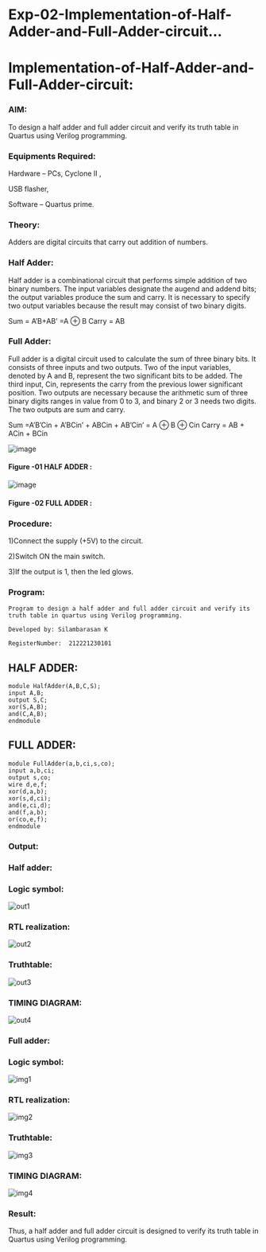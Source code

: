 # Exp-02-Implementation-of-Half-Adder-and-Full-Adder-circuit...

# Implementation-of-Half-Adder-and-Full-Adder-circuit:

### AIM:

To design a half adder and full adder circuit and verify its truth table in Quartus using Verilog programming.

### Equipments Required:

Hardware – PCs, Cyclone II ,

USB flasher,

Software – Quartus prime.

### Theory:

Adders are digital circuits that carry out addition of numbers.

### Half Adder:

Half adder is a combinational circuit that performs simple addition of two binary numbers. The input variables designate the augend and addend bits; the output variables produce the sum and carry. It is necessary to specify two output variables because the result may consist of two binary digits.

Sum = A’B+AB’ =A ⊕ B Carry = AB

### Full Adder:

Full adder is a digital circuit used to calculate the sum of three binary bits. It consists of three inputs and two outputs. Two of the input variables, denoted by A and B, represent the two significant bits to be added. The third input, Cin, represents the carry from the previous lower significant position. Two outputs are necessary because the arithmetic sum of three binary digits ranges in value from 0 to 3, and binary 2 or 3 needs two digits. The two outputs are sum and carry.

Sum =A’B’Cin + A’BCin’ + ABCin + AB’Cin’ = A ⊕ B ⊕ Cin Carry = AB + ACin + BCin

 ![image](https://user-images.githubusercontent.com/36288975/163552156-a13e5a56-c638-4110-97d9-8896907c8d25.png)

#### Figure -01 HALF ADDER :


![image](https://user-images.githubusercontent.com/36288975/163552057-b3547877-6d07-45b4-b7e0-bcfebfad9e1d.png)

#### Figure -02 FULL ADDER :

### Procedure:

1)Connect the supply (+5V) to the circuit.

2)Switch ON the main switch.

3)If the output is 1, then the led glows.

### Program:

```
Program to design a half adder and full adder circuit and verify its truth table in quartus using Verilog programming.

Developed by: Silambarasan K

RegisterNumber:  212221230101
```
## HALF ADDER:
```
module HalfAdder(A,B,C,S);
input A,B;
output S,C;
xor(S,A,B);
and(C,A,B);
endmodule
```
## FULL ADDER:
```
module FullAdder(a,b,ci,s,co);
input a,b,ci;
output s,co;
wire d,e,f;
xor(d,a,b);
xor(s,d,ci);
and(e,ci,d);
and(f,a,b);
or(co,e,f);
endmodule

```

### Output:

### Half adder:

### Logic symbol:

![out1](https://user-images.githubusercontent.com/93427534/233117477-bf3bf502-1b6a-41d5-905a-e2301f896f2f.png)

### RTL realization:

![out2](https://user-images.githubusercontent.com/93427534/233117497-5259c316-325d-42c1-b0ea-56f4b51d4d12.png)

### Truthtable:

![out3](https://user-images.githubusercontent.com/93427534/233117512-ec94cbf4-555d-4f46-9921-39e4070b38bb.png)

### TIMING DIAGRAM:

![out4](https://user-images.githubusercontent.com/93427534/233117541-619e450b-03dc-482a-8dbc-37233a3c23c7.png)

### Full adder:

### Logic symbol:

![img1](https://user-images.githubusercontent.com/93427534/233117593-2196c2cf-8202-4127-b94f-97c12057f662.png)

### RTL realization:

![img2](https://user-images.githubusercontent.com/93427534/233117610-98689ad5-6026-407c-b0e5-fc3e89db0438.png)

### Truthtable:

![img3](https://user-images.githubusercontent.com/93427534/233117642-a8215791-107f-4a7c-b749-e2d1e7f0334b.png)

### TIMING DIAGRAM:

![img4](https://user-images.githubusercontent.com/93427534/233117672-0c888c03-eaab-4d8c-bd3c-0ddfef7ede2c.png)

### Result:

Thus, a half adder and full adder circuit is designed to verify its truth table in Quartus using Verilog programming.
